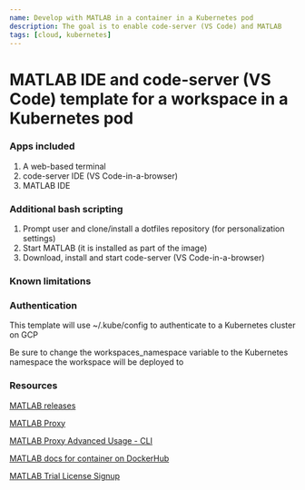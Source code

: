 ```yaml
---
name: Develop with MATLAB in a container in a Kubernetes pod
description: The goal is to enable code-server (VS Code) and MATLAB
tags: [cloud, kubernetes]
---
```


# MATLAB IDE and code-server (VS Code) template for a workspace in a Kubernetes pod

### Apps included
1. A web-based terminal
1. code-server IDE (VS Code-in-a-browser)
1. MATLAB IDE

### Additional bash scripting
1. Prompt user and clone/install a dotfiles repository (for personalization settings)
1. Start MATLAB (it is installed as part of the image)
1. Download, install and start code-server (VS Code-in-a-browser)

### Known limitations


### Authentication

This template will use ~/.kube/config to authenticate to a Kubernetes cluster on GCP

Be sure to change the workspaces_namespace variable to the Kubernetes namespace the workspace will be deployed to

### Resources
[MATLAB releases](https://hub.docker.com/r/mathworks/matlab)

[MATLAB Proxy](https://github.com/mathworks/matlab-proxy)

[MATLAB Proxy Advanced Usage - CLI](https://github.com/mathworks/matlab-proxy/blob/main/Advanced-Usage.md)

[MATLAB docs for container on DockerHub](https://www.mathworks.com/help/cloudcenter/ug/matlab-container-on-docker-hub.html)

[MATLAB Trial License Signup](https://www.mathworks.com/campaigns/products/trials.html)